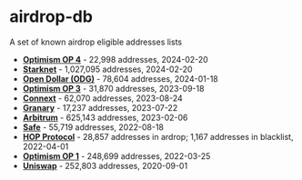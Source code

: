 # airdrop-db
A set of known airdrop eligible addresses lists

* **[Optimism OP 4](https://github.com/ethereum-optimism/op-analytics/blob/main/reference_data/address_lists/op_airdrop_4_simple_list.csv)** - 22,998 addresses, 2024-02-20
* **[Starknet](https://github.com/starknet-io/provisions-data)** - 1,027,095 addresses, 2024-02-20
* **[Open Dollar (ODG)](https://github.com/cupOJoseph/odg-airdrop/tree/main)** - 78,604 addresses, 2024-01-18
* **[Optimism OP 3](https://github.com/ethereum-optimism/op-analytics/blob/main/reference_data/address_lists/op_airdrop_3_simple_list.csv)** - 31,870 addresses, 2023-09-18
* **[Connext](https://github.com/connext/community-sybil-reports/tree/main)** - 62,070 addresses, 2023-08-24
* **[Granary](https://github.com/The-Granary/airdrop-list)** - 17,237 addresses, 2023-07-22
* **[Arbitrum](https://www.nansen.ai/research/an-on-chain-distribution-model-for-the-arbitrum-community)** - 625,143 addresses, 2023-02-06
* **[Safe](https://forum.safe.global/t/new-proposal-reworked-safe-distribution-for-users/594)** - 55,719 addresses, 2022-08-18
* **[HOP Protocol](https://github.com/hop-protocol/hop-airdrop/tree/master/src/data)** - 28,857 addresses in ardrop; 1,167 addresses in blacklist, 2022-04-01
* **[Optimism OP 1](https://github.com/ethereum-optimism/op-analytics/blob/main/reference_data/address_lists/op_airdrop1_addresses.csv)** - 248,699 addresses, 2022-03-25
* **[Uniswap](https://github.com/Uniswap/retroactive-query)** - 252,803 addresses, 2020-09-01
